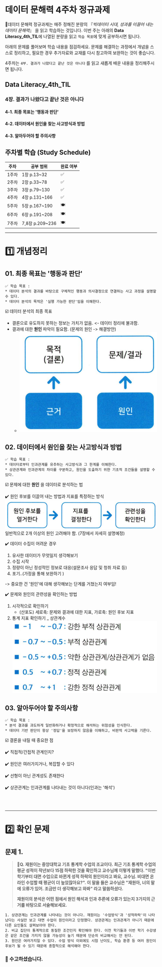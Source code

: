 # 데이터 문해력 4주차 정규과제

📌데이터 문해력 정규과제는 매주 정해진 분량의 『*빅데이터 시대, 성과를 이끌어 내는 데이터 문해력*』 을 읽고 학습하는 것입니다. 이번 주는 아래의 **Data Literacy_4th_TIL**에 나열된 분량을 읽고 `학습 목표`에 맞게 공부하시면 됩니다.

아래의 문제를 풀어보며 학습 내용을 점검하세요. 문제를 해결하는 과정에서 개념을 스스로 정리하고, 필요한 경우 추가자료와 교재를 다시 참고하여 보완하는 것이 좋습니다.

4주차는 `4부. 결과가 나왔다고 끝난 것은 아니다` 를 읽고 새롭게 배운 내용을 정리해주시면 됩니다.


## Data Literacy_4th_TIL

### 4장. 결과가 나왔다고 끝난 것은 아니다

#### 4-1. 최종 목표는 '행동과 판단'

#### 4-2. 데이터에서 원인을 찾는 사고방식과 방법

#### 4-3. 알아두어야 할 주의사항





## 주차별 학습 (Study Schedule)

| 주차  | 공부 범위       | 완료 여부 |
| ----- | --------------- | --------- |
| 1주차 | 1장 p.13~32     | ✅         |
| 2주차 | 2장 p.33~78     | ✅         |
| 3주차 | 3장 p.79~130    | ✅         |
| 4주차 | 4장 p.131~166   | ✅         |
| 5주차 | 5장 p.167~190   | 🍽️         |
| 6주차 | 6장 p.191~208   | 🍽️         |
| 7주차 | 7,8장 p.209~236 | 🍽️         |

<!-- 여기까진 그대로 둬 주세요-->



---

# 1️⃣ 개념정리

## 01. 최종 목표는 '행동과 판단'

```
✅ 학습 목표 :
* 데이터 분석의 결과를 바탕으로 구체적인 행동과 의사결정으로 연결하는 사고 과정을 설명할 수 있다. 
* 데이터 분석의 목적은 '실행 가능한 판단'임을 이해한다. 
```


☑️ 데이터 분석의 최종 목표
- 결론으로 유도하지 못하는 정보는 가치가 없음. <- 데이터 정리에 불과함.
- 결과에 대한 **원인** 파악이 필요함. (문제의 원인 -> 해결방안)
    - ![alt text](image.png)



## 02. 데이터에서 원인을 찾는 사고방식과 방법

```
✅ 학습 목표 :
* 데이터로부터 인과관계를 유추하는 사고방식과 그 한계를 이해한다.
* 상관관계와 인과관계의 차이를 구분하고, 원인을 도출하기 위한 기초적 조건들을 설명할 수 있다. 
```

☑️ 문제에 대한 **원인** 을 데이터로 분석하는 법

✔️ 원인 후보를 이끌어 내는 방법과 지표를 특정하는 방식
![alt text](image-1.png)
 일반적으로 2개 이상의 원인 고려해야 함. (7장에서 자세히 설명예정)

✔️ 데이터 수집이 어려운 경우
1. 유사한 데이터가 무엇일지 생각해보기
2. 수집 시작
3. 정량이 아닌 정성적인 정보로 대응(설문조사 응답 및 청취 자료 등)
4. 포기..(가정을 통해 보완하기
)

-> 중요한 건 '원인'에 대해 생각해보는 단계를 거쳤는지 여부임!

✔️ 문제와 원인의 관련성을 확인하는 방법
1. 시각적으로 확인하기
    - (산포도) 세로축: 문제와 결과에 대한 지표, 가로축: 원인 후보 지표
2. 통계 지표 확인하기 _ 상관계수
    ![alt text](image-2.png)


## 03. 알아두어야 할 주의사항

```
✅ 학습 목표 :
* 분석 결과를 과도하게 일반화하거나 확정적으로 해석하는 위험성을 인식한다.
* 데이터 기반 판단이 항상 '정답'을 보장하지 않음을 이해하고, 비판적 사고력을 기른다. 
```

☑️ 결론을 내릴 때 중요한 점

✔️ 직접적/간접적 관계인지?

✔️ 원인은 여러가지거나, 복잡할 수 있다

✔️ 선형이 아닌 관계성도 존재한다

✔️ 상관관계는 인과관계를 나타내는 것이 아니다(인과는 '해석')



<br>
<br>

---

# 2️⃣ 확인 문제

## 문제 1.

> **🧚Q. 재원이는 중앙대학교 기초 통계학 수업의 조교이다. 최근 기초 통계학 수업의 평균 성적이 작년보다 15점 하락한 것을 확인하고 교수님께 이렇게 말했다. "이번 학기부터 대면 수업으로 바뀐게 성적 하락의 원인이라고 봐요, 교수님. 비대면 온라인 수업할 때 평균이 더 높았잖아요?". 이 말을 들은 교수님은 "재원아, 너의 말에 오류가 있어. 조금만 더 생각해보고 와봐" 라고 말씀하셨다.**
>
> **재원이의 분석은 어떤 점에서 원인 해석과 인과 추론에 오류가 있는지 3가지의 근거를 바탕으로 서술해보세요.**

<!--학습한 개념을 활용하여 자유롭게 설명해 보세요. 구체적인 예시를 들어 설명하면 더욱 좋습니다.-->

```
1. 상관관계는 인과관계를 나타내는 것이 아니다. 재원이는 '수업방식'과 '성적하락'이 나타났다는 사실만 보고 대면 수업이 원인이라고 단정했다. 상관관계는 인과관계가 아니기 때문에 다른 요인들도 살펴보아야 한다.
2. 비교 집단이 통계적으로 동질한 조건인지 확인해야 한다. 이전 학기들과 이번 학기 수강생은 같은 조건을 가지지 않을 가능성이 높기 때문에 단순히 비교해서는 안 된다. 
3. 원인은 여러가지일 수 있다. 수업 방식 이외에도 시험 난이도, 학습 환경 등 여러 원인이 후보가 될 수 있기 때문에 종합적으로 해석해야 한다. 
```

### 🎉 수고하셨습니다.
